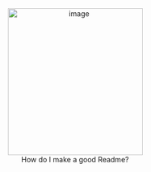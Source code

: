 
<div align="center"> <img width="267" height="291" alt="image" alighn src="https://github.com/user-attachments/assets/0ba58139-ffd7-4257-ac2c-8c707d38060c" /> </div>
<div align="center">How do I make a good Readme?



















